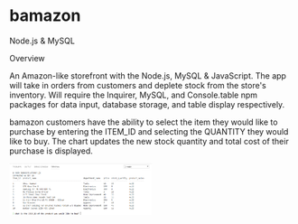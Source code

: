 # bamazon

Node.js & MySQL

Overview

An Amazon-like storefront with the Node.js, MySQL & JavaScript. The app will take in orders from customers and deplete stock from the store's inventory. Will require the Inquirer, MySQL, and Console.table npm packages for data input, database storage, and table display respectively.

bamazon customers have the ability to select the item they would like to purchase by entering the ITEM_ID and selecting the QUANTITY they would like to buy. The chart updates the new stock quantity and total cost of their purchase is displayed.

<a href="https://riffon3000.github.io/bamazon/"><img src="https://github.com/riffon3000/bamazon/blob/master/bamazonCustomerScreenshot.png" alt="Customer Menu" style="width: 50%; height: 50%;"></a>